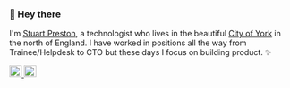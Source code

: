 ### 👋 Hey there 

I'm [Stuart Preston](https://stuartpreston.net), a technologist who lives in the beautiful [City of York](https://en.wikipedia.org/wiki/York) in the north of England. I have worked in positions all the way from Trainee/Helpdesk to CTO but these days I focus on building product. ✨


<a href="https://twitter.com/stuartpreston">
  <img alt="Stuart Preston | Twitter" width="22px" src="https://raw.githubusercontent.com/peterthehan/peterthehan/master/assets/twitter.svg" />
</a>
<a href="https://www.linkedin.com/in/stuartpreston/">
  <img alt="Stuart's LinkedIn" width="22px" src="https://raw.githubusercontent.com/peterthehan/peterthehan/master/assets/linkedin.svg" />
</a>
